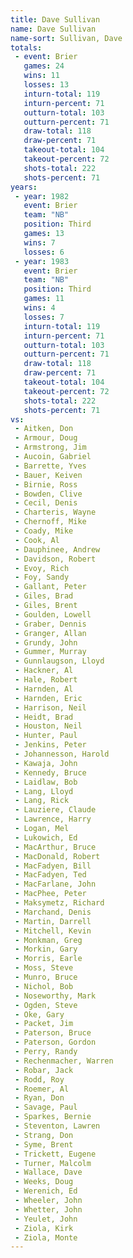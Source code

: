 ```yaml
---
title: Dave Sullivan
name: Dave Sullivan
name-sort: Sullivan, Dave
totals:
 - event: Brier
   games: 24
   wins: 11
   losses: 13
   inturn-total: 119
   inturn-percent: 71
   outturn-total: 103
   outturn-percent: 71
   draw-total: 118
   draw-percent: 71
   takeout-total: 104
   takeout-percent: 72
   shots-total: 222
   shots-percent: 71
years:
 - year: 1982
   event: Brier
   team: "NB"
   position: Third
   games: 13
   wins: 7
   losses: 6
 - year: 1983
   event: Brier
   team: "NB"
   position: Third
   games: 11
   wins: 4
   losses: 7
   inturn-total: 119
   inturn-percent: 71
   outturn-total: 103
   outturn-percent: 71
   draw-total: 118
   draw-percent: 71
   takeout-total: 104
   takeout-percent: 72
   shots-total: 222
   shots-percent: 71
vs:
 - Aitken, Don
 - Armour, Doug
 - Armstrong, Jim
 - Aucoin, Gabriel
 - Barrette, Yves
 - Bauer, Keiven
 - Birnie, Ross
 - Bowden, Clive
 - Cecil, Denis
 - Charteris, Wayne
 - Chernoff, Mike
 - Coady, Mike
 - Cook, Al
 - Dauphinee, Andrew
 - Davidson, Robert
 - Evoy, Rich
 - Foy, Sandy
 - Gallant, Peter
 - Giles, Brad
 - Giles, Brent
 - Goulden, Lowell
 - Graber, Dennis
 - Granger, Allan
 - Grundy, John
 - Gummer, Murray
 - Gunnlaugson, Lloyd
 - Hackner, Al
 - Hale, Robert
 - Harnden, Al
 - Harnden, Eric
 - Harrison, Neil
 - Heidt, Brad
 - Houston, Neil
 - Hunter, Paul
 - Jenkins, Peter
 - Johannesson, Harold
 - Kawaja, John
 - Kennedy, Bruce
 - Laidlaw, Bob
 - Lang, Lloyd
 - Lang, Rick
 - Lauziere, Claude
 - Lawrence, Harry
 - Logan, Mel
 - Lukowich, Ed
 - MacArthur, Bruce
 - MacDonald, Robert
 - MacFadyen, Bill
 - MacFadyen, Ted
 - MacFarlane, John
 - MacPhee, Peter
 - Maksymetz, Richard
 - Marchand, Denis
 - Martin, Darrell
 - Mitchell, Kevin
 - Monkman, Greg
 - Morkin, Gary
 - Morris, Earle
 - Moss, Steve
 - Munro, Bruce
 - Nichol, Bob
 - Noseworthy, Mark
 - Ogden, Steve
 - Oke, Gary
 - Packet, Jim
 - Paterson, Bruce
 - Paterson, Gordon
 - Perry, Randy
 - Rechenmacher, Warren
 - Robar, Jack
 - Rodd, Roy
 - Roemer, Al
 - Ryan, Don
 - Savage, Paul
 - Sparkes, Bernie
 - Steventon, Lawren
 - Strang, Don
 - Syme, Brent
 - Trickett, Eugene
 - Turner, Malcolm
 - Wallace, Dave
 - Weeks, Doug
 - Werenich, Ed
 - Wheeler, John
 - Whetter, John
 - Yeulet, John
 - Ziola, Kirk
 - Ziola, Monte
---
```

